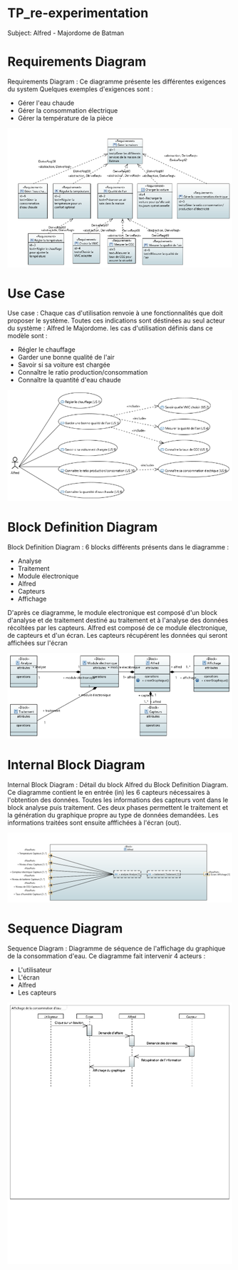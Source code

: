 # TP_re-experimentation
Subject: Alfred - Majordome de Batman

# Requirements Diagram
Requirements Diagram : Ce diagramme présente les différentes exigences du system
Quelques exemples d'exigences sont :
* Gérer l'eau chaude
* Gérer la consommation électrique
* Gérer la température de la pièce

![Alt text](experimentation/RequirementDiagram.PNG?raw=true "Use case")

# Use Case
Use case : Chaque cas d'utilisation renvoie à une fonctionnalités que doit 
proposer le système. Toutes ces indications sont déstinées au seul acteur du système : Alfred le Majordome.
les cas d'utilisation définis dans ce modèle sont :
* Régler le chauffage
* Garder une bonne qualité de l'air
* Savoir si sa voiture est chargée
* Connaître le ratio production/consommation
* Connaître la quantité d'eau chaude

![Alt text](experimentation/UseCase.PNG?raw=true "Use case")

# Block Definition Diagram
Block Definition Diagram : 6 blocks différents présents dans le diagramme :
* Analyse
* Traitement
* Module électronique 
* Alfred
* Capteurs
* Affichage

D'après ce diagramme, le module electronique est composé d'un block d'analyse et de traitement destiné au traitement et à l'analyse des données
récoltées par les capteurs. Alfred est composé de ce module électronique, de capteurs et d'un écran. Les capteurs récupérent les données 
qui seront affichées sur l'écran

![Alt text](experimentation/BlockDefinitionDiagram.PNG?raw=true "BDD")

# Internal Block Diagram
Internal Block Diagram : Détail du block Alfred du Block Definition Diagram. Ce diagramme contient le en entrée (in) les 6 capteurs nécessaires à l'obtention des données.
Toutes les informations des capteurs vont dans le block analyse puis traitement. Ces deux phases permettent le traitement et la génération du graphique propre au type de données demandées.
Les informations traitées sont ensuite afffichées à l'écran (out).

![Alt text](experimentation/InternalBlockDiagram.PNG?raw=true "IBD")

# Sequence Diagram
Sequence Diagram : Diagramme de séquence de l'affichage du graphique de la consommation d'eau. Ce diagramme fait intervenir 4 acteurs :
* L'utilisateur
* L'écran
* Alfred
* Les capteurs

![Alt text](experimentation/SequenceDiagram.PNG?raw=true "IBD")

